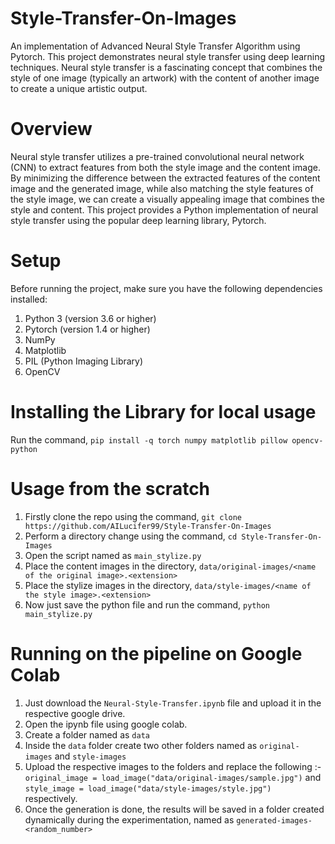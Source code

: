 # Style-Transfer-On-Images
An implementation of Advanced Neural Style Transfer Algorithm using Pytorch.
This project demonstrates neural style transfer using deep learning techniques. Neural style transfer is a fascinating concept that combines the style of one image (typically an artwork) with the content of another image to create a unique artistic output.

# Overview
Neural style transfer utilizes a pre-trained convolutional neural network (CNN) to extract features from both the style image and the content image. 
By minimizing the difference between the extracted features of the content image and the generated image, while also matching the style features of the style image, 
we can create a visually appealing image that combines the style and content. This project provides a Python implementation of neural style transfer using the popular deep learning library, Pytorch.

# Setup
Before running the project, make sure you have the following dependencies installed:

1.   Python 3 (version 3.6 or higher)
2.   Pytorch (version 1.4 or higher)
3.   NumPy
4.   Matplotlib
5.   PIL (Python Imaging Library)
6.   OpenCV

# Installing the Library for local usage
Run the command, `pip install -q torch numpy matplotlib pillow opencv-python`

# Usage from the scratch
1.   Firstly clone the repo using the command, `git clone https://github.com/AILucifer99/Style-Transfer-On-Images`
2.   Perform a directory change using the command, `cd Style-Transfer-On-Images`
3.   Open the script named as `main_stylize.py`
4.   Place the content images in the directory, `data/original-images/<name of the original image>.<extension>`
5.   Place the stylize images in the directory, `data/style-images/<name of the style image>.<extension>`
6.   Now just save the python file and run the command, `python main_stylize.py`

# Running on the pipeline on Google Colab
1.   Just download the `Neural-Style-Transfer.ipynb` file and upload it in the respective google drive.
2.   Open the ipynb file using google colab. 
3.   Create a folder named as `data`
4.   Inside the `data` folder create two other folders named as `original-images` and `style-images`
5.   Upload the respective images to the folders and replace the following :- `original_image = load_image("data/original-images/sample.jpg")` and 
`style_image = load_image("data/style-images/style.jpg")` respectively. 
6.   Once the generation is done, the results will be saved in a folder created dynamically during the experimentation, named as `generated-images-<random_number>`
